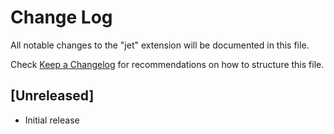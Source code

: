 # Change Log

All notable changes to the "jet" extension will be documented in this file.

Check [Keep a Changelog](http://keepachangelog.com/) for recommendations on how to structure this file.

## [Unreleased]

- Initial release